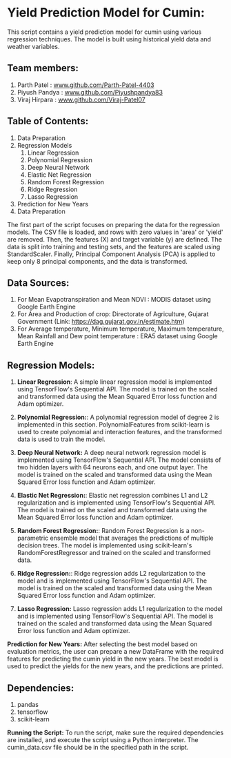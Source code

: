 # **Yield Prediction Model for Cumin:** 

This script contains a yield prediction model for cumin using various regression techniques. The model is built using historical yield data and weather variables.

## **Team members:**
1. Parth Patel : www.github.com/Parth-Patel-4403
2. Piyush Pandya : www.github.com/Piyushpandya83
3. Viraj Hirpara : www.github.com/Viraj-Patel07

## **Table of Contents**: 
1. Data Preparation 
2. Regression Models 
   1. Linear Regression 
   2. Polynomial Regression 
   3. Deep Neural Network 
   4. Elastic Net Regression 
   5. Random Forest Regression 
   6. Ridge Regression 
   7. Lasso Regression 
3. Prediction for New Years 
4. Data Preparation

The first part of the script focuses on preparing the data for the regression models. The CSV file is loaded, and rows with zero values in 'area' or 'yield' are removed. Then, the features (X) and target variable (y) are defined. The data is split into training and testing sets, and the features are scaled using StandardScaler. Finally, Principal Component Analysis (PCA) is applied to keep only 8 principal components, and the data is transformed.

## **Data Sources:**
1. For Mean Evapotranspiration and Mean NDVI : MODIS dataset using Google Earth Engine
2. For Area and Production of crop: Directorate of Agriculture, Gujarat Government (Link: https://dag.gujarat.gov.in/estimate.htm)
3. For Average temperature, Minimum temperature, Maximum temperature, Mean Rainfall and Dew point temperature : ERA5 dataset using Google Earth Engine

## **Regression Models**:
1. **Linear Regression**: A simple linear regression model is implemented using TensorFlow's Sequential API. The model is trained on the scaled and transformed data using the Mean Squared Error loss function and Adam optimizer.


2. **Polynomial Regression:**: A polynomial regression model of degree 2 is implemented in this section. PolynomialFeatures from scikit-learn is used to create polynomial and interaction features, and the transformed data is used to train the model.


3. **Deep Neural Network:** A deep neural network regression model is implemented using TensorFlow's Sequential API. The model consists of two hidden layers with 64 neurons each, and one output layer. The model is trained on the scaled and transformed data using the Mean Squared Error loss function and Adam optimizer.


4. **Elastic Net Regression:**: Elastic net regression combines L1 and L2 regularization and is implemented using TensorFlow's Sequential API. The model is trained on the scaled and transformed data using the Mean Squared Error loss function and Adam optimizer.


5. **Random Forest Regression:**: Random Forest Regression is a non-parametric ensemble model that averages the predictions of multiple decision trees. The model is implemented using scikit-learn's RandomForestRegressor and trained on the scaled and transformed data.


6. **Ridge Regression:**: Ridge regression adds L2 regularization to the model and is implemented using TensorFlow's Sequential API. The model is trained on the scaled and transformed data using the Mean Squared Error loss function and Adam optimizer.


7. **Lasso Regression:** Lasso regression adds L1 regularization to the model and is implemented using TensorFlow's Sequential API. The model is trained on the scaled and transformed data using the Mean Squared Error loss function and Adam optimizer.

**Prediction for New Years:** After selecting the best model based on evaluation metrics, the user can prepare a new DataFrame with the required features for predicting the cumin yield in the new years. The best model is used to predict the yields for the new years, and the predictions are printed.

## **Dependencies**:
1. pandas 
2. tensorflow 
3. scikit-learn 

**Running the Script:** To run the script, make sure the required dependencies are installed, and execute the script using a Python interpreter. The cumin_data.csv file should be in the specified path in the script.
